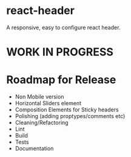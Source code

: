 # react-header
A responsive, easy to configure react header.

# WORK IN PROGRESS

# Roadmap for Release
* Non Mobile version
* Horizontal Sliders element
* Composition Elements for Sticky headers
* Polishing (adding proptypes/comments etc)
* Cleaning/Refactoring
* Lint
* Build
* Tests
* Documentation
